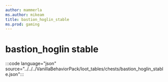 ```yaml
---
author: mammerla
ms.author: mikeam
title: bastion_hoglin_stable
ms.prod: gaming
---
```


# bastion_hoglin stable

:::code language="json" source="../../../VanillaBehaviorPack/loot_tables/chests/bastion_hoglin_stable.json":::